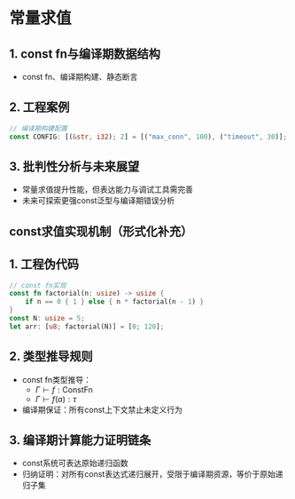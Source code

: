 # 常量求值

## 1. const fn与编译期数据结构

- const fn、编译期构建、静态断言

## 2. 工程案例

```rust
// 编译期构建配置
const CONFIG: [(&str, i32); 2] = [("max_conn", 100), ("timeout", 30)];
```

## 3. 批判性分析与未来展望

- 常量求值提升性能，但表达能力与调试工具需完善
- 未来可探索更强const泛型与编译期错误分析

## const求值实现机制（形式化补充）

## 1. 工程伪代码

```rust
// const fn实现
const fn factorial(n: usize) -> usize {
    if n == 0 { 1 } else { n * factorial(n - 1) }
}
const N: usize = 5;
let arr: [u8; factorial(N)] = [0; 120];
```

## 2. 类型推导规则

- const fn类型推导：
  - $\Gamma \vdash f: \text{ConstFn}$
  - $\Gamma \vdash f(a): \tau$
- 编译期保证：所有const上下文禁止未定义行为

## 3. 编译期计算能力证明链条

- const系统可表达原始递归函数
- 归纳证明：对所有const表达式递归展开，受限于编译期资源，等价于原始递归子集
